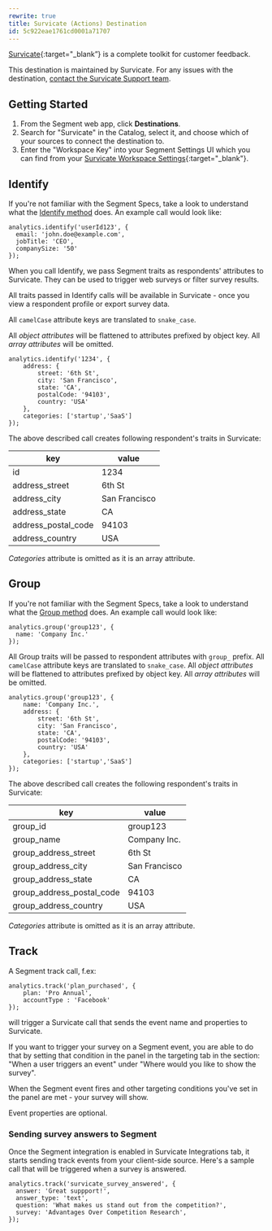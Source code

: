 ```yaml
---
rewrite: true
title: Survicate (Actions) Destination
id: 5c922eae1761cd0001a71707
---
```

[Survicate](https://survicate.com/integrations/egment-survey/?utm_source=segment&utm_medium=referral){:target="_blank”} is a complete toolkit for customer feedback. 

This destination is maintained by Survicate. For any issues with the destination, [contact the Survicate Support team](mailto:help@survicate.com).



## Getting Started


1. From the Segment web app, click **Destinations**.
2. Search for "Survicate" in the Catalog, select it, and choose which of your sources to connect the destination to.
3. Enter the "Workspace Key" into your Segment Settings UI which you can find from your [Survicate Workspace Settings](https://panel.survicate.com/o/0/w/0/settings/web-surveys){:target="_blank"}.

## Identify

If you're not familiar with the Segment Specs, take a look to understand what the [Identify method](/docs/connections/spec/identify/) does. An example call would look like:

```
analytics.identify('userId123', {
  email: 'john.doe@example.com',
  jobTitle: 'CEO',
  companySize: '50'
});
```
When you call Identify, we pass Segment traits as respondents' attributes to Survicate. They can be used to trigger web surveys or filter survey results.

All traits passed in Identify calls will be available in Survicate - once you view a respondent profile or export survey data.

All `camelCase` attribute keys are translated to `snake_case`.


All *object attributes* will be flattened to attributes prefixed by object key. All *array attributes* will be omitted.

```
analytics.identify('1234', {
    address: {
        street: '6th St',
        city: 'San Francisco',
        state: 'CA',
        postalCode: '94103',
        country: 'USA'
    },
    categories: ['startup','SaaS']
});
```

The above described call creates following respondent's traits in Survicate:

| key                 | value         |
| ------------------- | ------------- |
| id                  | 1234          |
| address_street      | 6th St        |
| address_city        | San Francisco |
| address_state       | CA            |
| address_postal_code | 94103         |
| address_country     | USA           |

*Categories* attribute is omitted as it is an array attribute.

## Group

If you're not familiar with the Segment Specs, take a look to understand what the [Group method](/docs/connections/spec/group/) does. An example call would look like:

```
analytics.group('group123', {
  name: 'Company Inc.'
});
```

All Group traits will be passed to respondent attributes with `group_` prefix. All `camelCase` attribute keys are translated to `snake_case`. All *object attributes* will be flattened to attributes prefixed by object key. All *array attributes* will be omitted.

```
analytics.group('group123', {
    name: 'Company Inc.',
    address: {
        street: '6th St',
        city: 'San Francisco',
        state: 'CA',
        postalCode: '94103',
        country: 'USA'
    },
    categories: ['startup','SaaS']
});
```

The above described call creates the following respondent's traits in Survicate:

| key                       | value         |
| ------------------------- | ------------- |
| group_id                  | group123      |
| group_name                | Company Inc.  |
| group_address_street      | 6th St        |
| group_address_city        | San Francisco |
| group_address_state       | CA            |
| group_address_postal_code | 94103         |
| group_address_country     | USA           |

*Categories* attribute is omitted as it is an array attribute.

## Track

A Segment track call, f.ex:
```
analytics.track('plan_purchased', {
    plan: 'Pro Annual',
    accountType : 'Facebook'
});
```

will trigger a Survicate call that sends the event name and properties to Survicate.

If you want to trigger your survey on a Segment event, you are able to do that by setting that condition in the panel in the targeting tab in the section: "When a user triggers an event" under "Where would you like to show the survey".

When the Segment event fires and other targeting conditions you've set in the panel are met - your survey will show. 

Event properties are optional. 

### Sending survey answers to Segment

Once the Segment integration is enabled in Survicate Integrations tab, it starts sending track events from your client-side source. Here's a sample call that will be triggered when a survey is answered.

```
analytics.track('survicate_survey_answered', {
  answer: 'Great suppport!',
  answer_type: 'text',
  question: 'What makes us stand out from the competition?',
  survey: 'Advantages Over Competition Research',
});
```
